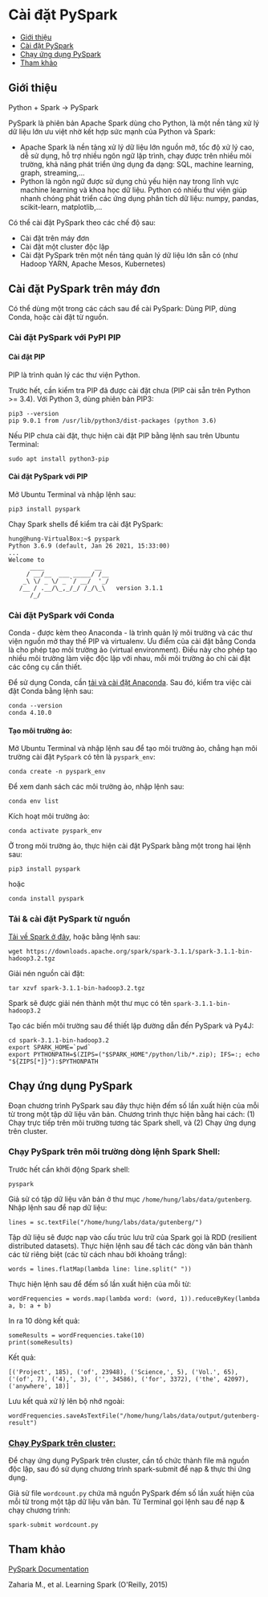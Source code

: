 # Cài đặt PySpark


- [Giới thiệu](#intro)
- [Cài đặt PySpark](#install_pyspark)
- [Chạy ứng dụng PySpark](#run_pyspark)
- [Tham khảo](#references)

## Giới thiệu <a name="intro"/>

Python + Spark -> PySpark

PySpark là phiên bản Apache Spark dùng cho Python, là một nền tảng xử lý dữ liệu lớn ưu việt nhờ kết hợp sức mạnh của Python và Spark:
- Apache Spark là nền tảng xử lý dữ liệu lớn nguồn mở, tốc độ xử lý cao, dễ sử dụng, hỗ trợ nhiều ngôn ngữ lập trình, chạy được trên nhiều môi trường, khả năng phát triển ứng dụng đa dạng: SQL, machine learning, graph, streaming,...
- Python là ngôn ngữ được sử dụng chủ yếu hiện nay trong lĩnh vực machine learning và khoa học dữ liệu. Python có nhiều thư viện giúp nhanh chóng phát triển các ứng dụng phân tích dữ liệu: numpy, pandas, scikit-learn, matplotlib,... 

Có thể cài đặt PySpark theo các chế độ sau:
- Cài đặt trên máy đơn
- Cài đặt một cluster độc lập 
- Cài đặt PySpark trên một nền tảng quản lý dữ liệu lớn sẵn có (như Hadoop YARN, Apache Mesos, Kubernetes)


## Cài đặt PySpark trên máy đơn <a name="install_pyspark"/>

Có thể dùng một trong các cách sau để cài PySpark: Dùng PIP, dùng Conda, hoặc cài đặt từ nguồn.

### Cài đặt PySpark với PyPI PIP

#### Cài đặt PIP
PIP là trình quản lý các thư viện Python.

Trước hết, cần kiểm tra PIP đã được cài đặt chưa (PIP cài sẵn trên Python >= 3.4). Với Python 3, dùng phiên bản PIP3:

```shell
pip3 --version
pip 9.0.1 from /usr/lib/python3/dist-packages (python 3.6)
```
 
Nếu PIP chưa cài đặt, thực hiện cài đặt PIP bằng lệnh sau trên Ubuntu Terminal:
```
sudo apt install python3-pip
```

#### Cài đặt PySpark với PIP
Mở Ubuntu Terminal và nhập lệnh sau:

```shell
pip3 install pyspark
```

Chạy Spark shells để kiểm tra cài đặt PySpark:

```shell
hung@hung-VirtualBox:~$ pyspark
Python 3.6.9 (default, Jan 26 2021, 15:33:00) 
...
Welcome to
      ____              __
     / __/__  ___ _____/ /__
    _\ \/ _ \/ _ `/ __/  '_/
   /__ / .__/\_,_/_/ /_/\_\   version 3.1.1
      /_/
```

### Cài đặt PySpark với Conda
Conda - được kèm theo Anaconda - là trình quản lý môi trường và các thư viện nguồn mở thay thế PIP và virtualenv. Ưu điểm của cài đặt bằng Conda là cho phép tạo môi trường ảo (virtual environment). Điều này cho phép tạo nhiều môi trường làm việc độc lập với nhau, mỗi môi trường ảo chỉ cài đặt các công cụ cần thiết.

Để sử dụng Conda, cần [tải và cài đặt Anaconda](https://www.anaconda.com/products/individual). Sau đó, kiểm tra việc cài đặt Conda bằng lệnh sau:
```shell
conda --version
conda 4.10.0
```

#### Tạo môi trường ảo: 
Mở Ubuntu Terminal và nhập lệnh sau để tạo môi trường ảo, chẳng hạn môi trường cài đặt `PySpark` có tên là `pyspark_env`:

```shell 
conda create -n pyspark_env
```

Để xem danh sách các môi trường ảo, nhập lệnh sau:
```shell 
conda env list
```

Kích hoạt môi trường ảo:
```shell
conda activate pyspark_env
```

Ở trong môi trường ảo, thực hiện cài đặt PySpark bằng một trong hai lệnh sau:
```shell
pip3 install pyspark
```
hoặc
```shell
conda install pyspark
```

### Tải & cài đặt PySpark từ nguồn

[Tải về Spark ở đây](https://spark.apache.org/downloads.html), hoặc bằng lệnh sau:
```shell
wget https://downloads.apache.org/spark/spark-3.1.1/spark-3.1.1-bin-hadoop3.2.tgz
```

Giải nén nguồn cài đặt:

```shell
tar xzvf spark-3.1.1-bin-hadoop3.2.tgz
```
Spark sẽ được giải nén thành một thư mục có tên `spark-3.1.1-bin-hadoop3.2`

Tạo các biến môi trường sau để thiết lập đường dẫn đến PySpark và Py4J:
```shell
cd spark-3.1.1-bin-hadoop3.2
export SPARK_HOME=`pwd`
export PYTHONPATH=$(ZIPS=("$SPARK_HOME"/python/lib/*.zip); IFS=:; echo "${ZIPS[*]}"):$PYTHONPATH
```

## Chạy ứng dụng PySpark <a name="run_pyspark"/>

Đoạn chương trình PySpark sau đây thực hiện đếm số lần xuất hiện của mỗi từ trong một tập dữ liệu văn bản. Chương trình thực hiện bằng hai cách: (1) Chạy trực tiếp trên môi trường tương tác Spark shell, và (2) Chạy ứng dụng trên cluster. 

### Chạy PySpark trên môi trường dòng lệnh Spark Shell:

Trước hết cần khởi động Spark shell:
```shell
pyspark
```

Giả sử có tập dữ liệu văn bản ở thư mục `/home/hung/labs/data/gutenberg`. Nhập lệnh sau để nạp dữ liệu:
```shell
lines = sc.textFile("/home/hung/labs/data/gutenberg/")
```
Tập dữ liệu sẽ được nạp vào cấu trúc lưu trữ của Spark gọi là RDD (resilient distributed datasets). Thực hiện lệnh sau để tách các dòng văn bản thành các từ riêng biệt (các từ cách nhau bởi khoảng trắng):

```shell
words = lines.flatMap(lambda line: line.split(" "))
```
Thực hiện lệnh sau để đếm số lần xuất hiện của mỗi từ:
```shell
wordFrequencies = words.map(lambda word: (word, 1)).reduceByKey(lambda a, b: a + b)
```
In ra 10 dòng kết quả:
```shell
someResults = wordFrequencies.take(10)
print(someResults)                                                    
```
Kết quả:
```shell
[('Project', 185), ('of', 23948), ('Science,', 5), ('Vol.', 65), ('(of', 7), ('4),', 3), ('', 34586), ('for', 3372), ('the', 42097), ('anywhere', 18)]
```

Lưu kết quả xử lý lên bộ nhớ ngoài:

```shell
wordFrequencies.saveAsTextFile("/home/hung/labs/data/output/gutenberg-result")
```

### [Chạy PySpark trên cluster:](https://spark.apache.org/docs/latest/submitting-applications.html)
Để chạy ứng dụng PySpark trên cluster, cần tổ chức thành file mã nguồn độc lập, sau đó sử dụng chương trình spark-submit để nạp & thực thi ứng dụng.

Giả sử file `wordcount.py` chứa mã nguồn PySpark đếm số lần xuất hiện của mỗi từ trong một tập dữ liệu văn bản. Từ Terminal gọi lệnh sau để nạp & chạy chương trình:
```shell
spark-submit wordcount.py
```

##  Tham khảo <a name="references"/>
[PySpark Documentation](https://spark.apache.org/docs/3.1.1/api/python/)

Zaharia M., et al. Learning Spark (O'Reilly, 2015)


```python

```
